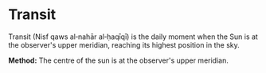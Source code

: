 # Transit
Transit (Nisf qaws al‑nahār al‑ḥaqīqī) is the daily moment when the Sun is at the observer's upper meridian, reaching its highest position in the sky. 

**Method:** The centre of the sun is at the observer's upper meridian.